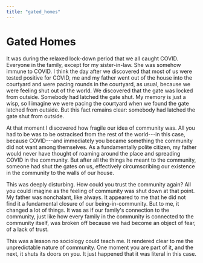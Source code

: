 ```yaml
---
title: "gated_homes"
---
```


# Gated Homes

It was during the relaxed lock-down period that we all caught COVID.
Everyone in the family, except for my sister-in-law. She was somehow
immune to COVID. I think the day after we discovered that most of us
were tested positive for COVID, me and my father went out of the house
into the courtyard and were pacing rounds in the courtyard, as usual,
because we were feeling shut out of the world. We discovered that the
gate was locked from outside. Somebody had latched the gate shut. My
memory is just a wisp, so I imagine we were pacing the courtyard when we
found the gate latched from outside. But this fact remains clear:
somebody had latched the gate shut from outside.

At that moment I discovered how fragile our idea of community was. All
you had to be was to be ostracised from the rest of the world---in this
case, because COVID---and immediately you became something the community
did not want among themselves. As a fundamentally polite citizen, my
father would never have thought of roaming around the place and
spreading COVID in the community. But after all the things he meant to
the community, someone had shut the gates on us, effectively
circumscribing our existence in the community to the walls of our house.

This was deeply disturbing. How could you trust the community again? All
you could imagine as the feeling of community was shut down at that
point. My father was nonchalant, like always. It appeared to me that he
did not find it a fundamental closure of our being-in-community. But to
me, it changed a lot of things. It was as if our family's connection to
the community, just like how every family in the community is connected
to the community itself, was broken off because we had become an object
of fear, of a lack of trust.

This was a lesson no sociology could teach me. It rendered clear to me
the unpredictable nature of community. One moment you are part of it,
and the next, it shuts its doors on you. It just happened that it was
literal in this case.
